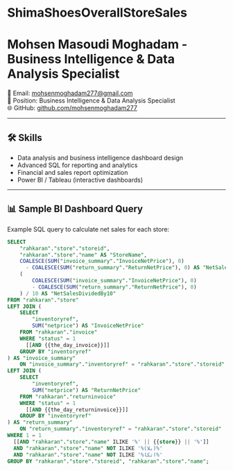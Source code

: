 # ShimaShoesOverallStoreSales 
# Mohsen Masoudi Moghadam - Business Intelligence & Data Analysis Specialist

📧 Email: [mohsenmoghadam277@gmail.com](mailto:mohsenmoghadam277@gmail.com)  
💼 Position: Business Intelligence & Data Analysis Specialist  
🌐 GitHub: [github.com/mohsenmoghadam277](https://github.com/mohsenmoghadam277)

---

## 🛠️ Skills

- Data analysis and business intelligence dashboard design  
- Advanced SQL for reporting and analytics  
- Financial and sales report optimization  
- Power BI / Tableau (interactive dashboards)

---

## 📊 Sample BI Dashboard Query

Example SQL query to calculate net sales for each store:

```sql
SELECT
    "rahkaran"."store"."storeid",
    "rahkaran"."store"."name" AS "StoreName",
    COALESCE(SUM("invoice_summary"."InvoiceNetPrice"), 0)
      - COALESCE(SUM("return_summary"."ReturnNetPrice"), 0) AS "NetSales",
    (
        COALESCE(SUM("invoice_summary"."InvoiceNetPrice"), 0)
        - COALESCE(SUM("return_summary"."ReturnNetPrice"), 0)
    ) / 10 AS "NetSalesDividedBy10"
FROM "rahkaran"."store"
LEFT JOIN (
    SELECT
        "inventoryref",
        SUM("netprice") AS "InvoiceNetPrice"
    FROM "rahkaran"."invoice"
    WHERE "status" = 1
      [[AND {{the_day_invoice}}]]
    GROUP BY "inventoryref"
) AS "invoice_summary"
    ON "invoice_summary"."inventoryref" = "rahkaran"."store"."storeid"
LEFT JOIN (
    SELECT
        "inventoryref",
        SUM("netprice") AS "ReturnNetPrice"
    FROM "rahkaran"."returninvoice"
    WHERE "status" = 1
      [[AND {{the_day_returninvoice}}]]
    GROUP BY "inventoryref"
) AS "return_summary"
    ON "return_summary"."inventoryref" = "rahkaran"."store"."storeid"
WHERE 1 = 1
  [[AND "rahkaran"."store"."name" ILIKE '%' || {{store}} || '%']]
  AND "rahkaran"."store"."name" NOT ILIKE '%(بلا)%'
  AND "rahkaran"."store"."name" NOT ILIKE '%اتکا%'
GROUP BY "rahkaran"."store"."storeid", "rahkaran"."store"."name";
